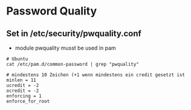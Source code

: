 # Password Quality 

## Set in /etc/security/pwquality.conf 

   * module pwquality musst be used in pam

```
# Ubuntu
cat /etc/pam.d/common-password | grep "pwquality" 
```


```
# mindestens 10 Zeichen (+1 wenn mindestens ein credit gesetzt ist
minlen = 11
ucredit = -2
ocredit = -2
enforcing = 1
enforce_for_root
```
